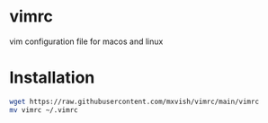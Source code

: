 # vimrc
vim configuration file for macos and linux

# Installation
```sh
wget https://raw.githubusercontent.com/mxvish/vimrc/main/vimrc
mv vimrc ~/.vimrc
```
